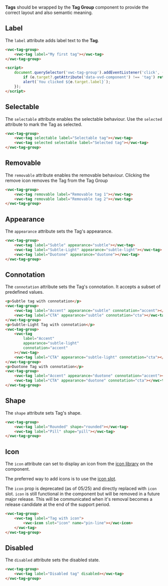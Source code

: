 **Tags** should be wrapped by the **Tag Group** component to provide the correct layout and also semantic meaning.

## Label

The `label` attribute adds label text to the **Tag**.

```html preview
<vwc-tag-group>
	<vwc-tag label="My first tag"></vwc-tag>
</vwc-tag-group>

<script>
	document.querySelector('vwc-tag-group').addEventListener('click', (e) => {
		if (e.target?.getAttribute('data-vvd-component') !== 'tag') return;
		alert(`You clicked ${e.target.label}`);
	});	
</script>
```

## Selectable

The `selectable` attribute enables the selectable behaviour. Use the `selected` attribute to mark the Tag as selected.

```html preview
<vwc-tag-group>
	<vwc-tag selectable label="Selectable tag"></vwc-tag>
	<vwc-tag selected selectable label="Selected tag"></vwc-tag>
</vwc-tag-group>
```

## Removable

The `removable` attribute enables the removable behaviour. Clicking the remove icon removes the Tag from the Tag Group

```html preview
<vwc-tag-group>
	<vwc-tag removable label="Removable tag 1"></vwc-tag>
	<vwc-tag removable label="Removable tag 2"></vwc-tag>
</vwc-tag-group>
```

## Appearance

The `appearance` attribute sets the Tag's appearance.

```html preview
<vwc-tag-group>
	<vwc-tag label="Subtle" appearance="subtle"></vwc-tag>
	<vwc-tag label="Subtle-Light" appearance="subtle-light"></vwc-tag>
	<vwc-tag label="Duotone" appearance="duotone"></vwc-tag>
</vwc-tag-group>
```

## Connotation

The `connotation` attribute sets the Tag's connotation.
It accepts a subset of predefined values.

```html preview
<p>Subtle tag with connotation</p>
<vwc-tag-group>
	<vwc-tag label="Accent" appearance="subtle" connotation="accent"></vwc-tag>
	<vwc-tag label="CTA" appearance="subtle" connotation="cta"></vwc-tag>
</vwc-tag-group>
<p>Subtle-Light Tag with connotation</p>
<vwc-tag-group>
	<vwc-tag
		label="Accent"
		appearance="subtle-light"
		connotation="accent"
	></vwc-tag>
	<vwc-tag label="CTA" appearance="subtle-light" connotation="cta"></vwc-tag>
</vwc-tag-group>
<p>Duotone Tag with connotation</p>
<vwc-tag-group>
	<vwc-tag label="Accent" appearance="duotone" connotation="accent"></vwc-tag>
	<vwc-tag label="CTA" appearance="duotone" connotation="cta"></vwc-tag>
</vwc-tag-group>
```

## Shape

The `shape` attribute sets Tag's shape.

```html preview
<vwc-tag-group>
	<vwc-tag label="Rounded" shape="rounded"></vwc-tag>
	<vwc-tag label="Pill" shape="pill"></vwc-tag>
</vwc-tag-group>
```

## Icon

The `icon` attribute can set to display an icon from the [icon library](/icons/icons-gallery/) on the component.

The preferred way to add icons is to use the [icon slot](/components/tags/code/#icon-slot).

<vwc-note connotation="warning" headline="Deprecated Prop: icon">
	<vwc-icon slot="icon" name="warning-line" label="Warning:"></vwc-icon>

The `icon` prop is deprecated (as of 05/25) and directly replaced with `icon` slot. `icon` is still functional in the component but will be removed in a future major release. This will be communicated when it's removal becomes a release candidate at the end of the support period.

</vwc-note>

```html preview
<vwc-tag-group>
	<vwc-tag label="Tag with icon">
		<vwc-icon slot="icon" name="pin-line"></vwc-icon>
	</vwc-tag>
</vwc-tag-group>
```

## Disabled

The `disabled` attribute sets the disabled state.

```html preview
<vwc-tag-group>
	<vwc-tag label="Disabled tag" disabled></vwc-tag>
</vwc-tag-group>
```
